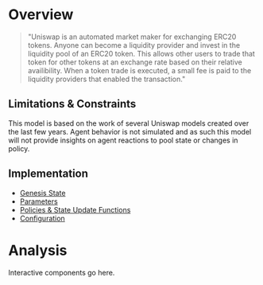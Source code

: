 # Overview
> "Uniswap is an automated market maker for exchanging ERC20 tokens. Anyone can become a liquidity provider and invest in the liquidity pool of an ERC20 token. This allows other users to trade that token for other tokens at an exchange rate based on their relative availibility. When a token trade is executed, a small fee is paid to the liquidity providers that enabled the transaction."

## Limitations & Constraints
This model is based on the work of several Uniswap models created over the last few years. Agent behavior is not simulated and as such this model will not provide insights on agent reactions to pool state or changes in policy.

## Implementation
- [Genesis State](state.md)
- [Parameters](params.md)
- [Policies & State Update Functions](updates.md)
- [Configuration](config.md)

# Analysis
Interactive components go here.